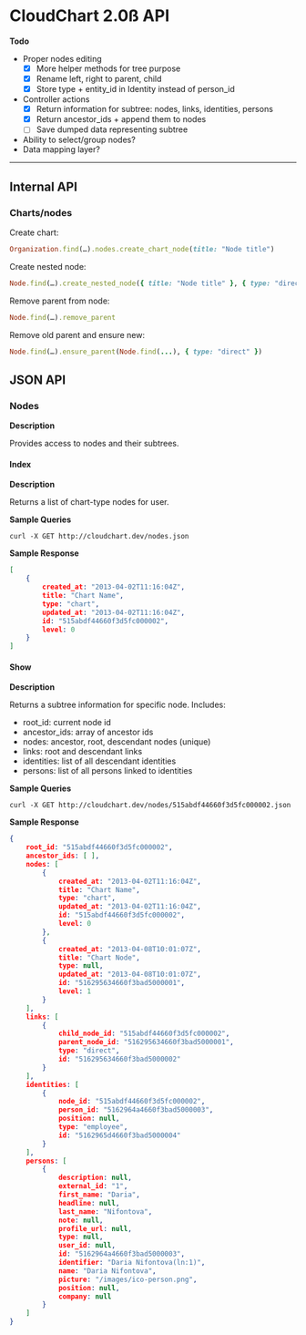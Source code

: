 # CloudChart 2.0ß API

**Todo**

- Proper nodes editing
	- [x] More helper methods for tree purpose
	- [x] Rename left, right to parent, child
	- [x] Store type + entity_id in Identity instead of person_id
- Controller actions
	- [x] Return information for subtree: nodes, links, identities, persons
	- [x] Return ancestor_ids + append them to nodes
	- [ ] Save dumped data representing subtree
- Ability to select/group nodes?
- Data mapping layer?

---

## Internal API

### Charts/nodes

Create chart:

```ruby
Organization.find(…).nodes.create_chart_node(title: "Node title")
```

Create nested node:

```ruby
Node.find(…).create_nested_node({ title: "Node title" }, { type: "direct" })
```

Remove parent from node:

```ruby
Node.find(…).remove_parent
```

Remove old parent and ensure new:

```ruby
Node.find(…).ensure_parent(Node.find(...), { type: "direct" })
```


## JSON API

### Nodes

**Description**

Provides access to nodes and their subtrees.

#### Index

**Description**

Returns a list of chart-type nodes for user.

**Sample Queries**

```
curl -X GET http://cloudchart.dev/nodes.json
```

**Sample Response**

```json
[
    {
		created_at: "2013-04-02T11:16:04Z",
		title: "Chart Name",
		type: "chart",
		updated_at: "2013-04-02T11:16:04Z",
		id: "515abdf44660f3d5fc000002",
		level: 0
	}
]
```

#### Show

**Description**

Returns a subtree information for specific node. Includes:

- root_id: current node id
- ancestor_ids: array of ancestor ids
- nodes: ancestor, root, descendant nodes (unique)
- links: root and descendant links
- identities: list of all descendant identities
- persons: list of all persons linked to identities

**Sample Queries**

```
curl -X GET http://cloudchart.dev/nodes/515abdf44660f3d5fc000002.json
```

**Sample Response**

```json
{
	root_id: "515abdf44660f3d5fc000002",
	ancestor_ids: [ ],
	nodes: [
		{
			created_at: "2013-04-02T11:16:04Z",
			title: "Chart Name",
			type: "chart",
			updated_at: "2013-04-02T11:16:04Z",
			id: "515abdf44660f3d5fc000002",
			level: 0
		},
		{
			created_at: "2013-04-08T10:01:07Z",
			title: "Chart Node",
			type: null,
			updated_at: "2013-04-08T10:01:07Z",
			id: "516295634660f3bad5000001",
			level: 1
		}
	],
	links: [
		{
			child_node_id: "515abdf44660f3d5fc000002",
			parent_node_id: "516295634660f3bad5000001",
			type: "direct",
			id: "516295634660f3bad5000002"
		}
	],
	identities: [
		{
			node_id: "515abdf44660f3d5fc000002",
			person_id: "5162964a4660f3bad5000003",
			position: null,
			type: "employee",
			id: "5162965d4660f3bad5000004"
		}
	],
	persons: [
		{
			description: null,
			external_id: "1",
			first_name: "Daria",
			headline: null,
			last_name: "Nifontova",
			note: null,
			profile_url: null,
			type: null,
			user_id: null,
			id: "5162964a4660f3bad5000003",
			identifier: "Daria Nifontova(ln:1)",
			name: "Daria Nifontova",
			picture: "/images/ico-person.png",
			position: null,
			company: null
		}
	]
}
```
